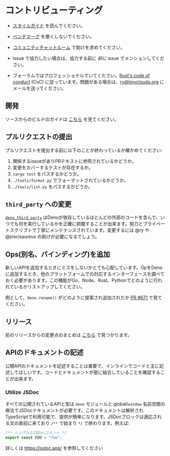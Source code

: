 <!-- # Contributing -->
# コントリビューティング

<!-- - Read the [style guide](./contributing/style_guide.md). -->
- [スタイルガイド](./contributing/style_guide.md) を読んでください。

<!-- - Please don't make [the benchmarks](https://deno.land/benchmarks) worse. -->
- [ベンチマーク](https://deno-ja.vercel.app/benchmarks) を悪くしないでください。

<!-- - Ask for help in the [community chat room](https://discord.gg/deno). -->
- [コミュニティチャットルーム](https://discord.gg/deno) で助けを求めてください。

<!--
- If you are going to work on an issue, mention so in the issue comments
  _before_ you start working on the issue.
-->
- issue で協力したい場合は、協力する前に _前に_ issue でメンションしてください。

<!--
- Please be professional in the forums. We follow
  [Rust's code of conduct](https://www.rust-lang.org/policies/code-of-conduct)
  (CoC) Have a problem? Email ry@tinyclouds.org.
-->
- フォーラムではプロフェッショナルでいてください。[Rust's code of conduct](https://www.rust-lang.org/policies/code-of-conduct) (CoC) に従っています。問題がある場合は、ry@tinyclouds.org にメールを送ってください。

<!-- ## Development -->
## 開発

<!-- 
Instructions on how to build from source can be found
[here](./contributing/building_from_source.md).
-->
ソースからのビルドのガイドは [こちら](./contributing/building_from_source.md) を見てください。

<!-- ## Submitting a Pull Request -->
## プルリクエストの提出

<!-- Before submitting, please make sure the following is done: -->
プルリクエストを提出する前に以下のことが終わっているか確かめてください:

<!--
1. That there is a related issue and it is referenced in the PR text.
2. There are tests that cover the changes.
3. Ensure `cargo test` passes.
4. Format your code with `./tools/format.py`
5. Make sure `./tools/lint.py` passes.
-->
1. 関係するissueがありPRテキストに参照されているかどうか。
2. 変更をカバーするテストが存在するか。
3. `cargo test` をパスするかどうか。
4. `./tools/format.py` でフォーマットされているかどうか。
5. `./tools/lint.py` をパスするかどうか。

<!-- ## Changes to `third_party` -->
## `third_party` への変更

<!--
[`deno_third_party`](https://github.com/denoland/deno_third_party) contains most
of the external code that Deno depends on, so that we know exactly what we are
executing at any given time. It is carefully maintained with a mixture of manual
labor and private scripts. It's likely you will need help from @ry or
@piscisaureus to make changes.
-->
[`deno_third_party`](https://github.com/denoland/deno_third_party) はDenoが依存しているほとんどの外部のコードを含んで、いつでも何を実行しているかを正確に把握することが出来ます。努力とプライベートスクリプトで丁寧にメンテナンスされています。変更するには @ry や @piscisaureus の助けが必要になるでしょう。

<!-- ## Adding Ops (aka bindings) -->
## Ops(別名、バインディング)を追加

<!--
We are very concerned about making mistakes when adding new APIs. When adding an
Op to Deno, the counterpart interfaces on other platforms should be researched.
Please list how this functionality is done in Go, Node, Rust, and Python.
-->
新しいAPIを追加するときにミスをしないかとても心配しています。OpをDenoに追加するとき、他のプラットフォームでの対応するインターフェースを調べておく必要があります。この機能がGo、Node、Rust、Pythonでどのように行われているかリストアップしてください。

<!--
As an example, see how `Deno.rename()` was proposed and added in
[PR #671](https://github.com/denoland/deno/pull/671).
-->
例として、`Deno.rename()` がどのように提案され追加されたか [PR #671](https://github.com/denoland/deno/pull/671) で見てください。

<!-- ## Releases -->
## リリース

<!--
Summary of the changes from previous releases can be found
[here](https://github.com/denoland/deno/releases).
-->
前のリリースからの変更点のまとめは [こちら](https://github.com/denoland/deno/releases) で見つかります。

<!-- ## Documenting APIs -->
## APIのドキュメントの記述

<!--
It is important to document public APIs and we want to do that inline with the
code. This helps ensure that code and documentation are tightly coupled
together.
-->
公開APIのドキュメントを記述することは重要で、インラインでコードと主に記述してほしいです。コードとドキュメントが密に結合していることを確認することが出来ます。

### Utilize JSDoc

<!--
All publicly exposed APIs and types, both via the `deno` module as well as the
global/`window` namespace should have JSDoc documentation. This documentation is
parsed and available to the TypeScript compiler, and therefore easy to provide
further downstream. JSDoc blocks come just prior to the statement they apply to
and are denoted by a leading `/**` before terminating with a `*/`. For example:
-->
すべての公開されているAPIと型は `deno` モジュールと global/`window` 名前空間の療法でJSDocドキュメントが必要です。このドキュメントは解析されTypeScriptで利用可能で、提供が簡単になります。JSDocブロックは適応される文の直前に来ており `/**` で始まり `*/` で終わります。例えば:

<!--
```ts
/** A simple JSDoc comment */
export const FOO = "foo";
```
-->
```ts
/** シンプルなJSDocコメント */
export const FOO = "foo";
```

<!-- Find more at https://jsdoc.app/ -->
詳しくは https://jsdoc.app/ を参照してください
